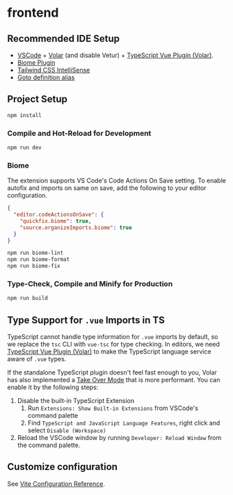 # frontend

## Recommended IDE Setup

- [VSCode](https://code.visualstudio.com/) + [Volar](https://marketplace.visualstudio.com/items?itemName=Vue.volar) (and disable Vetur) + [TypeScript Vue Plugin (Volar)](https://marketplace.visualstudio.com/items?itemName=Vue.vscode-typescript-vue-plugin).
- [Biome Plugin](https://marketplace.visualstudio.com/items?itemName=biomejs.biome)
- [Tailwind CSS IntelliSense](https://marketplace.visualstudio.com/items?itemName=bradlc.vscode-tailwindcss)
- [Goto definition alias](https://marketplace.visualstudio.com/items?itemName=antfu.goto-alias)


## Project Setup

```sh
npm install
```

### Compile and Hot-Reload for Development

```sh
npm run dev
```

### Biome
The extension supports VS Code's Code Actions On Save setting. To enable autofix and imports on same on save, add the following to your editor configuration.
```json 
{
  "editor.codeActionsOnSave": {
	"quickfix.biome": true,
    "source.organizeImports.biome": true
  }
}
```

```sh 
npm run biome-lint
npm run biome-format
npm run biome-fix
```

### Type-Check, Compile and Minify for Production

```sh
npm run build
```

## Type Support for `.vue` Imports in TS

TypeScript cannot handle type information for `.vue` imports by default, so we replace the `tsc` CLI with `vue-tsc` for type checking. In editors, we need [TypeScript Vue Plugin (Volar)](https://marketplace.visualstudio.com/items?itemName=Vue.vscode-typescript-vue-plugin) to make the TypeScript language service aware of `.vue` types.

If the standalone TypeScript plugin doesn't feel fast enough to you, Volar has also implemented a [Take Over Mode](https://github.com/johnsoncodehk/volar/discussions/471#discussioncomment-1361669) that is more performant. You can enable it by the following steps:

1. Disable the built-in TypeScript Extension
    1) Run `Extensions: Show Built-in Extensions` from VSCode's command palette
    2) Find `TypeScript and JavaScript Language Features`, right click and select `Disable (Workspace)`
2. Reload the VSCode window by running `Developer: Reload Window` from the command palette.

## Customize configuration

See [Vite Configuration Reference](https://vitejs.dev/config/).

